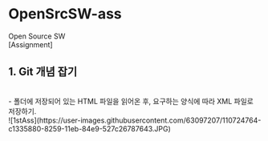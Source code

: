 # OpenSrcSW-ass

Open Source SW <br>
[Assignment]


<h2> 1. Git 개념 잡기 </h2><br>
 - 폴더에 저장되어 있는 HTML 파일을 읽어온 후, 요구하는 양식에 따라 XML 파일로 저장하기.<br>
![1stAss](https://user-images.githubusercontent.com/63097207/110724764-c1335880-8259-11eb-84e9-527c26787643.JPG)
